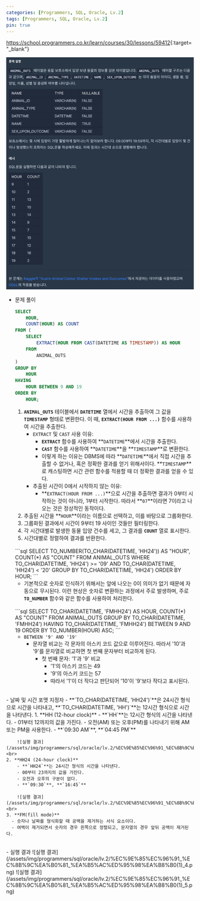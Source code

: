 ```yaml
---
categories: [Programmers, SQL, Oracle, Lv.2]
tags: [Programmers, SQL, Oracle, Lv.2]
pin: true 
---
```


<https://school.programmers.co.kr/learn/courses/30/lessons/59412>{:target="_blank"}

![문제](/assets/img/programmers/sql/oracle/lv.2/%EC%9E%85%EC%96%91_%EC%8B%9C%EA%B0%81_%EA%B5%AC%ED%95%98%EA%B8%B0(1)_1.png)

- 문제 풀이
    
    ```sql
    SELECT 
        HOUR, 
        COUNT(HOUR) AS COUNT
    FROM (
        SELECT 
            EXTRACT(HOUR FROM CAST(DATETIME AS TIMESTAMP)) AS HOUR
        FROM 
            ANIMAL_OUTS
    ) 
    GROUP BY 
        HOUR
    HAVING 
        HOUR BETWEEN 9 AND 19
    ORDER BY 
        HOUR;
    ```
    
    1. **`ANIMAL_OUTS`** 테이블에서 **`DATETIME`** 열에서 시간을 추출하여 그 값을 **`TIMESTAMP`** 형태로 변환한다. 이 때, **`EXTRACT(HOUR FROM ...)`** 함수를 사용하여 시간을 추출한다.
        - `EXTRACT` 및 `CAST` 사용 이유:
            - **`EXTRACT`** 함수를 사용하여 **`DATETIME`**에서 시간을 추출한다.
            - **`CAST`** 함수를 사용하여 **`DATETIME`**을 **`TIMESTAMP`**로 변환한다.
            - 이렇게 하는 이유는 DBMS에 따라 **`DATETIME`**에서 직접 시간을 추출할 수 없거나, 혹은 정확한 결과를 얻기 위해서이다. **`TIMESTAMP`**로 캐스팅하면 시간 관련 함수를 적용할 때 더 정확한 결과를 얻을 수 있다.
        - 추출된 시간이 0에서 시작하지 않는 이유:
            - **`EXTRACT(HOUR FROM ...)`**으로 시간을 추출하면 결과가 0부터 시작하는 것이 아니라, 1부터 시작한다. 따라서 **`07`**이라면 7이라고 나오는 것은 정상적인 동작이다.
    2. 추출된 시간을 **`HOUR`**이라는 이름으로 선택하고, 이를 바탕으로 그룹화한다.
    3. 그룹화된 결과에서 시간이 9부터 19 사이인 것들만 필터링한다.
    4. 각 시간대별로 발생한 동물 입양 건수를 세고, 그 결과를 **`COUNT`** 열로 표시한다.
    5. 시간대별로 정렬하여 결과를 반환한다.
    

  <br>
    ```sql
    SELECT TO_NUMBER(TO_CHAR(DATETIME, 'HH24')) AS "HOUR", COUNT(*) AS "COUNT"
    FROM ANIMAL_OUTS
    WHERE TO_CHAR(DATETIME, 'HH24') >= '09' AND TO_CHAR(DATETIME, 'HH24') < '20'
    GROUP BY TO_CHAR(DATETIME, 'HH24')
    ORDER BY HOUR;
    ```
    
    - 기본적으로 숫자로 인식하기 위해서는 앞에 나오는 0이 의미가 없기 때문에 자동으로 무시된다. 이런 현상은 숫자로 변환하는 과정에서 주로 발생하며, 주로 **`TO_NUMBER`** 함수와 같은 함수를 사용하여 처리한다.


  <br>    
    ```sql
    SELECT TO_CHAR(DATETIME, 'FMHH24') AS HOUR, COUNT(*) AS "COUNT"
    FROM ANIMAL_OUTS
    GROUP BY TO_CHAR(DATETIME, 'FMHH24')
    HAVING TO_CHAR(DATETIME, 'FMHH24') BETWEEN 9 AND 19
    ORDER BY TO_NUMBER(HOUR) ASC;
    ```
    
    - `BETWEEN '9' AND '19'`
        - 문자열 비교는 각 문자의 아스키 코드 값으로 이루어진다. 따라서 '10'과 '9'를 문자열로 비교하면 첫 번째 문자부터 비교하게 된다.
            - 첫 번째 문자: '1'과 '9' 비교
                - '1'의 아스키 코드는 49
                - '9'의 아스키 코드는 57
                - 따라서 '1'이 더 작다고 판단되어 '10'이 '9'보다 작다고 표시된다.


<br>
- 날짜 및 시간 포맷 지정자
    - **`TO_CHAR(DATETIME, 'HH24')`**은 24시간 형식으로 시간을 나타내고, **`TO_CHAR(DATETIME, 'HH')`**는 12시간 형식으로 시간을 나타낸다.
    1. **HH (12-hour clock)**
        - **`HH`**는 12시간 형식의 시간을 나타낸다.
        - 01부터 12까지의 값을 가진다.
        - 오전(AM) 또는 오후(PM)를 나타내기 위해 AM 또는 PM을 사용한다.
        - **`09:30 AM`**, **`04:45 PM`**
        
        ![실행 결과](/assets/img/programmers/sql/oracle/lv.2/%EC%9E%85%EC%96%91_%EC%8B%9C%EA%B0%81_%EA%B5%AC%ED%95%98%EA%B8%B0(1)_2.png)
    <br>    
    2. **HH24 (24-hour clock)**
        - **`HH24`**는 24시간 형식의 시간을 나타낸다.
        - 00부터 23까지의 값을 가진다.
        - 오전과 오후의 구분이 없다.
        - **`09:30`**, **`16:45`**
        
        ![실행 결과](/assets/img/programmers/sql/oracle/lv.2/%EC%9E%85%EC%96%91_%EC%8B%9C%EA%B0%81_%EA%B5%AC%ED%95%98%EA%B8%B0(1)_3.png)  
    <br>
    3. **FM(fill mode)**
      - 숫자나 날짜를 형식화할 때 공백을 제거하는 서식 요소이다.
      - 여백이 제거되면서 숫자의 경우 왼쪽으로 정렬되고, 문자열의 경우 앞뒤 공백이 제거된다.

<br>
- 실행 결과
![실행 결과](/assets/img/programmers/sql/oracle/lv.2/%EC%9E%85%EC%96%91_%EC%8B%9C%EA%B0%81_%EA%B5%AC%ED%95%98%EA%B8%B0(1)_4.png)
![실행 결과](/assets/img/programmers/sql/oracle/lv.2/%EC%9E%85%EC%96%91_%EC%8B%9C%EA%B0%81_%EA%B5%AC%ED%95%98%EA%B8%B0(1)_5.png)
